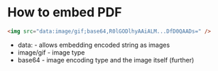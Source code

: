 # How to embed PDF

```html
<img src="data:image/gif;base64,R0lGODlhyAAiALM...DfD0QAADs=" />
```

- data: - allows embedding encoded string as images
- image/gif - image type
- base64 - image encoding type and the image itself (further)
